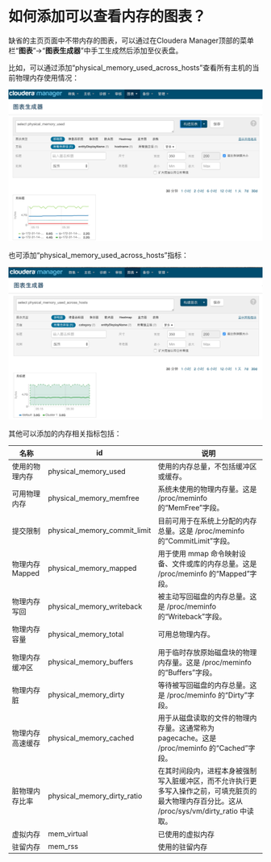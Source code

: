 # 如何添加可以查看内存的图表？

缺省的主页页面中不带内存的图表，可以通过在Cloudera Manager顶部的菜单栏“**图表**”->“**图表生成器**”中手工生成然后添加至仪表盘。

比如，可以通过添加“physical_memory_used_across_hosts”查看所有主机的当前物理内存使用情况：

![](image/memory_chart/physical_memory_used.png)

也可添加“physical_memory_used_across_hosts”指标：

![](image/memory_chart/physical_memory_used_across_hosts.png)

其他可以添加的内存相关指标包括：

| 名称 | id | 说明 |
| -- | -- | -- |
| 使用的物理内存 | physical_memory_used | 使用的内存总量，不包括缓冲区或缓存。 |
| 可用物理内存 | physical_memory_memfree | 系统未使用的物理内存量。这是 /proc/meminfo 的“MemFree”字段。 |
| 提交限制 | physical_memory_commit_limit | 目前可用于在系统上分配的内存总量。这是 /proc/meminfo 的“CommitLimit”字段。 |
| 物理内存 Mapped | physical_memory_mapped | 用于使用 mmap 命令映射设备、文件或库的内存总量。这是 /proc/meminfo 的“Mapped”字段。 |
| 物理内存写回 | physical_memory_writeback | 被主动写回磁盘的内存总量。这是 /proc/meminfo 的“Writeback”字段。 |
| 物理内存容量 | physical_memory_total | 可用总物理内存。 |
| 物理内存缓冲区 | physical_memory_buffers | 用于临时存放原始磁盘块的物理内存量。这是 /proc/meminfo 的“Buffers”字段。 |
| 物理内存脏 | physical_memory_dirty | 等待被写回磁盘的内存总量。这是 /proc/meminfo 的“Dirty”字段。 |
| 物理内存高速缓存 | physical_memory_cached | 用于从磁盘读取的文件的物理内存量。这通常称为 pagecache。这是 /proc/meminfo 的“Cached”字段。 |
| 脏物理内存比率 | physical_memory_dirty_ratio | 在其时间段内，进程本身被强制写入脏缓冲区，而不允许执行更多写入操作之前，可填充脏页的最大物理内存百分比。这从 /proc/sys/vm/dirty_ratio 中读取。 |
| 虚拟内存 | mem_virtual | 已使用的虚拟内存 |
| 驻留内存 | mem_rss | 使用的驻留内存 |
